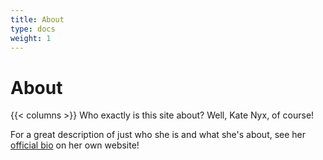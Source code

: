 ```yaml
---
title: About
type: docs
weight: 1
---
```


# About

{{< columns >}}
Who exactly is this site about?  Well, Kate Nyx, of course!

For a great description of just who she is and what she's about, see her [official bio](https://www.katenyx.com/bio-1) on her own website!
